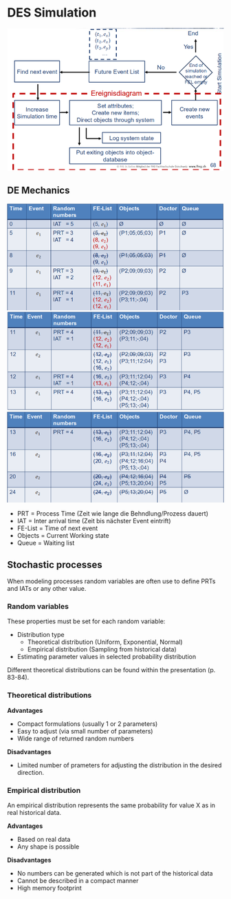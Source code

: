 # DES Simulation

![Eriegnisdiagramm](figures/ereignisdiagram.png)

## DE Mechanics

![DE MEchanics1](figures/DEMech1.png)
![DE MEchanics2](figures/DEMech2.png)
![DE MEchanics3](figures/DEMech3.png)

* PRT = Process Time (Zeit wie lange die Behndlung/Prozess dauert)
* IAT = Inter arrival time (Zeit bis nächster Event eintrift)
* FE-List = Time of next event
* Objects = Current Working state
* Queue = Waiting list

## Stochastic processes

When modeling processes random variables are often use to define PRTs and IATs or any other value.

### Random variables

These properties must be set for each random variable:

- Distribution type
    - Theoretical distribution (Uniform, Exponential, Normal)
    - Empirical distribution (Sampling from historical data)
- Estimating parameter values in selected probability distribution

Different theoretical distributions can be found within the presentation (p. 83-84).

### Theoretical distributions

__Advantages__
- Compact formulations (usually 1 or 2 parameters)
- Easy to adjust (via small number of parameters)
- Wide range of returned random numbers

__Disadvantages__
- Limited number of prameters for adjusting the distribution in the desired direction.

### Empirical distribution

An empirical distribution represents the same probability for value X as in real historical data.

__Advantages__
- Based on real data
- Any shape is possible

__Disadvantages__
- No numbers can be generated which is not part of the historical data
- Cannot be described in a compact manner
- High memory footprint
